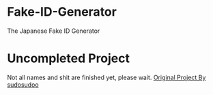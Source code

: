 # Fake-ID-Generator
The Japanese Fake ID Generator



# Uncompleted Project
Not all names and shit are finished yet, please wait.
[Original Project By sudosudoo](https://github.com/sudosudo/Fake-ID-Generator)
